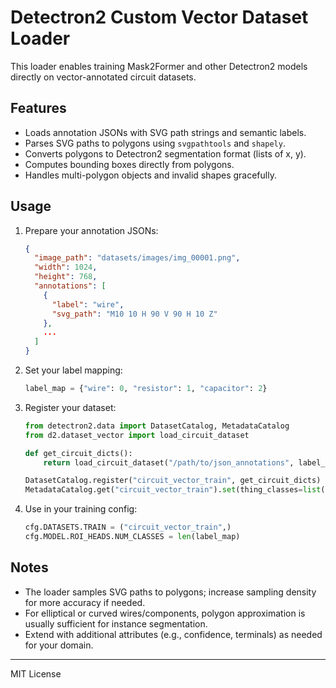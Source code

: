 # Detectron2 Custom Vector Dataset Loader

This loader enables training Mask2Former and other Detectron2 models directly on vector-annotated circuit datasets.

## Features

- Loads annotation JSONs with SVG path strings and semantic labels.
- Parses SVG paths to polygons using `svgpathtools` and `shapely`.
- Converts polygons to Detectron2 segmentation format (lists of x, y).
- Computes bounding boxes directly from polygons.
- Handles multi-polygon objects and invalid shapes gracefully.

## Usage

1. Prepare your annotation JSONs:
    ```json
    {
      "image_path": "datasets/images/img_00001.png",
      "width": 1024,
      "height": 768,
      "annotations": [
        {
          "label": "wire",
          "svg_path": "M10 10 H 90 V 90 H 10 Z"
        },
        ...
      ]
    }
    ```

2. Set your label mapping:
    ```python
    label_map = {"wire": 0, "resistor": 1, "capacitor": 2}
    ```

3. Register your dataset:
    ```python
    from detectron2.data import DatasetCatalog, MetadataCatalog
    from d2.dataset_vector import load_circuit_dataset

    def get_circuit_dicts():
        return load_circuit_dataset("/path/to/json_annotations", label_map)

    DatasetCatalog.register("circuit_vector_train", get_circuit_dicts)
    MetadataCatalog.get("circuit_vector_train").set(thing_classes=list(label_map.keys()))
    ```

4. Use in your training config:
    ```python
    cfg.DATASETS.TRAIN = ("circuit_vector_train",)
    cfg.MODEL.ROI_HEADS.NUM_CLASSES = len(label_map)
    ```

## Notes

- The loader samples SVG paths to polygons; increase sampling density for more accuracy if needed.
- For elliptical or curved wires/components, polygon approximation is usually sufficient for instance segmentation.
- Extend with additional attributes (e.g., confidence, terminals) as needed for your domain.

---
MIT License